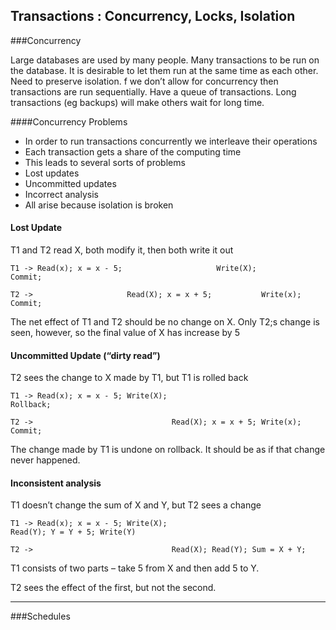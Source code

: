 Transactions : Concurrency, Locks, Isolation
---

###Concurrency

Large databases are used by many people. Many transactions to be run on the database. It is desirable to let them run at the same time as each other.
Need to preserve isolation. f we don’t allow for concurrency then transactions are run sequentially. Have  a queue of transactions. Long transactions (eg backups) will make others wait for long time.

####Concurrency Problems

  - In order to run transactions concurrently we interleave their operations
  - Each transaction gets a share of the computing time
  - This leads to several sorts of problems
  - Lost updates
  - Uncommitted updates
  - Incorrect analysis
  - All arise because isolation is broken
  
#### Lost Update

T1 and T2 read X, both modify it, then both write it out
```
T1 -> Read(x); x = x - 5;                     Write(X);           Commit;
```
```
T2 ->                     Read(X); x = x + 5;           Write(x);        Commit;
```
The net effect of T1 and T2 should be no change on X. Only T2;s change is seen, however, so the final value of X has increase by 5

#### Uncommitted Update (“dirty read”)

T2 sees the change to X made by T1, but T1 is rolled back 
```
T1 -> Read(x); x = x - 5; Write(X);                              Rollback;
```
```
T2 ->                               Read(X); x = x + 5; Write(x);          Commit;
```

The change made by T1 is undone on rollback. It should be as if that change never happened.

#### Inconsistent analysis

T1 doesn’t change the sum of X and Y, but T2 sees a change
```
T1 -> Read(x); x = x - 5; Write(X);                               Read(Y); Y = Y + 5; Write(Y)
```
```
T2 ->                               Read(X); Read(Y); Sum = X + Y;
```
T1 consists of two parts – take 5 from X and then add 5 to Y.

T2 sees the effect of the first, but not the second.

-----------------------

###Schedules


